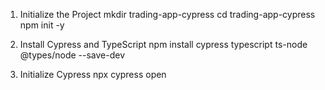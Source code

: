 1. Initialize the Project
   mkdir trading-app-cypress
cd trading-app-cypress
npm init -y

2. Install Cypress and TypeScript
  npm install cypress typescript ts-node @types/node --save-dev

3. Initialize Cypress
    npx cypress open

